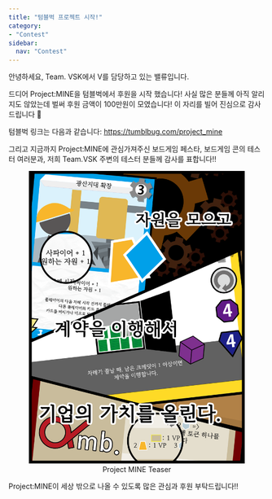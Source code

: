```yaml
---
title: "텀블벅 프로젝트 시작!"
category:
- "Contest"
sidebar:
  nav: "Contest"
---
```


안녕하세요, Team. VSK에서 V를 담당하고 있는 밸류입니다. 

드디어 Project:MINE을 텀블벅에서 후원을 시작 했습니다! 사실 많은 분들께 아직 알리지도 않았는데 벌써 후원 금액이 100만원이 모였습니다! 이 자리를 빌어 진심으로 감사드립니다 :pray: 

텀블벅 링크는 다음과 같습니다: <https://tumblbug.com/project_mine>

그리고 지금까지 Project:MINE에 관심가져주신 보드게임 페스타, 보드게임 콘의 테스터 여러분과, 저희 Team.VSK 주변의 테스터 분들께 감사를 표합니다!!

<figure align = "center"><img src="/assets/image/shortcut.png" alt="Project MINE 티저"> <figcaption><center>Project MINE Teaser</center></figcaption></figure>

Project:MINE이 세상 밖으로 나올 수 있도록 많은 관심과 후원 부탁드립니다!!